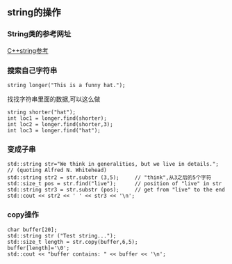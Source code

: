 ## string的操作
### String类的参考网址
[C++string参考](http://www.cplusplus.com/reference/string/)

### 搜索自己字符串
```
string longer("This is a funny hat.");
```
找找字符串里面的数据,可以这么做
```
string shorter("hat");
int loc1 = longer.find(shorter);
int loc2 = longer.find(shorter,3);
int loc3 = longer.find("hat");
```

### 变成子串
```
std::string str="We think in generalities, but we live in details."; // (quoting Alfred N. Whitehead)
std::string str2 = str.substr (3,5);     // "think",从3之后的5个字符
std::size_t pos = str.find("live");      // position of "live" in str
std::string str3 = str.substr (pos);     // get from "live" to the end
std::cout << str2 << ' ' << str3 << '\n';
```
### copy操作
```
char buffer[20];
std::string str ("Test string...");
std::size_t length = str.copy(buffer,6,5);
buffer[length]='\0';
std::cout << "buffer contains: " << buffer << '\n';
```
